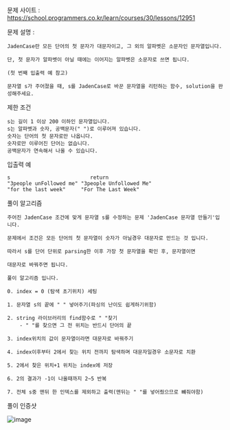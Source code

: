 문제 사이트 : https://school.programmers.co.kr/learn/courses/30/lessons/12951

문제 설명 :

    JadenCase란 모든 단어의 첫 문자가 대문자이고, 그 외의 알파벳은 소문자인 문자열입니다.
    
    단, 첫 문자가 알파벳이 아닐 때에는 이어지는 알파벳은 소문자로 쓰면 됩니다. 
    
    (첫 번째 입출력 예 참고)
    
    문자열 s가 주어졌을 때, s를 JadenCase로 바꾼 문자열을 리턴하는 함수, solution을 완성해주세요.

제한 조건

    s는 길이 1 이상 200 이하인 문자열입니다.
    s는 알파벳과 숫자, 공백문자(" ")로 이루어져 있습니다.
    숫자는 단어의 첫 문자로만 나옵니다.
    숫자로만 이루어진 단어는 없습니다.
    공백문자가 연속해서 나올 수 있습니다.

입출력 예

    s	                       return
    "3people unFollowed me"	"3people Unfollowed Me"
    "for the last week"	    "For The Last Week"
    
풀이 알고리즘 

    주어진 JadenCase 조건에 맞게 문자열 s를 수정하는 문제 'JadenCase 문자열 만들기'입니다.
    
    문제에서 조건은 모든 단어의 첫 문자열이 숫자가 아닐경우 대문자로 만드는 것 입니다.
    
    따라서 s를 단어 단위로 parsing한 이후 가장 첫 문자열을 확인 후, 문자열이면
    
    대문자로 바꿔주면 됩니다.
    
    풀이 알고리즘 입니다.
    
    0. index = 0 (탐색 초기위치) 세팅
    
    1. 문자열 s의 끝에 " " 넣어주기(파싱의 난이도 쉽게하기위함)
    
    2. string 라이브러리의 find함수로 " "찾기 
        - " "를 찾으면 그 전 위치는 반드시 단어의 끝
        
    3. index위치의 값이 문자열이라면 대문자로 바꿔주기
    
    4. index이후부터 2에서 찾는 위치 전까지 탐색하며 대문자일경우 소문자로 치환
    
    5. 2에서 찾은 위치+1 위치는 index에 저장
    
    6. 2의 결과가 -1이 나올때까지 2~5 반복
    
    7. 전체 s중 맨뒤 한 인덱스를 제외하고 출력(맨뒤는 " "를 넣어줬으므로 뺴줘야함)
    

풀이 인증샷 

![image](https://github.com/HHyoS/Algorithm/assets/57944215/2ce3c752-68b3-4f79-aafb-aaad5694f4b2)
